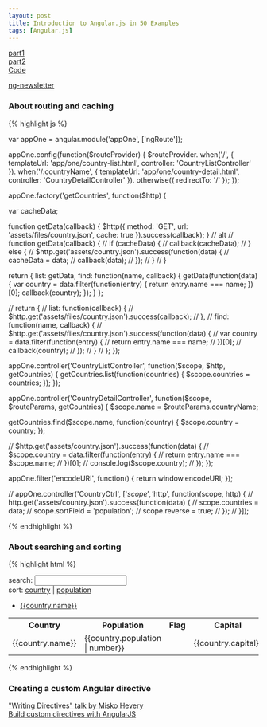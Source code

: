 ```yaml
---
layout: post
title: Introduction to Angular.js in 50 Examples
tags: [Angular.js]
---
```


[part1](https://www.youtube.com/watch?v=TRrL5j3MIvo)<br>
[part2](https://www.youtube.com/watch?v=6J08m1H2BME)<br>
[Code](https://github.com/curran/screencasts/tree/gh-pages/introToAngular)

[ng-newsletter](http://www.ng-newsletter.com/)

<!--more-->


### About routing and caching

{% highlight js %}

var appOne = angular.module('appOne', ['ngRoute']);

appOne.config(function($routeProvider) {
  $routeProvider.
    when('/', {
      templateUrl: 'app/one/country-list.html',
      controller: 'CountryListController'
    }).
    when('/:countryName', {
      templateUrl: 'app/one/country-detail.html',
      controller: 'CountryDetailController'
    }).
    otherwise({
      redirectTo: '/'
    });
});

appOne.factory('getCountries', function($http) {

  var cacheData;

  function getData(callback) {
    $http({
      method: 'GET',
      url: 'assets/files/country.json',
      cache: true
    }).success(callback);
  }
  // alt
  // function getData(callback) {
  //   if (cacheData) {
  //     callback(cacheData);
  //   } else {
  //     $http.get('assets/country.json').success(function(data) {
  //       cacheData = data;
  //       callback(data);
  //     });
  //   }
  // }

  return {
    list: getData,
    find: function(name, callback) {
      getData(function(data) {
        var country = data.filter(function(entry) {
          return entry.name === name;
        })[0];
        callback(country);
      });
    }
  };

  // return {
  //   list: function(callback) {
  //     $http.get('assets/files/country.json').success(callback);
  //   },
  //   find: function(name, callback) {
  //     $http.get('assets/files/country.json').success(function(data) {
  //       var country = data.filter(function(entry) {
  //         return entry.name === name;
  //       })[0];
  //       callback(country);
  //     });
  //   }
  // };
});

appOne.controller('CountryListController', function($scope, $http, getCountries) {
  getCountries.list(function(countries) {
    $scope.countries = countries;
  });
});

appOne.controller('CountryDetailController', function($scope, $routeParams, getCountries) {
  $scope.name = $routeParams.countryName;

  getCountries.find($scope.name, function(country) {
    $scope.country = country;
  });

  // $http.get('assets/country.json').success(function(data) {
  //   $scope.country = data.filter(function(entry) {
  //     return entry.name === $scope.name;
  //   })[0];
  //   console.log($scope.country);
  // });
});

appOne.filter('encodeURI', function() {
  return window.encodeURI;
});


// appOne.controller('CountryCtrl', ['$scope', '$http', function(scope, http) {
//   http.get('assets/country.json').success(function(data) {
//     scope.countries = data;
//     scope.sortField = 'population';
//     scope.reverse = true;
//   });
// }]);

{% endhighlight %}


### About searching and sorting

{% highlight html %}
<div>search:
  <input type="text" ng-model="query">
</div>
<div>sort:
  <a href="" ng-click="sortField='name';reverse=!reverse">country</a> | <a href="" ng-click="sortField='population';reverse=!reverse">population</a>
</div>
<ul>
  <li ng-repeat="country in countries"><a href="#/{{country.name | encodeURI}}">{{country.name}}</a></li>
</ul>
<table>
  <tr>
    <th ng-click="sortField='name';reverse=!reverse">Country</th>
    <th ng-click="sortField='population';reverse=!reverse">Population</th>
    <th>Flag</th>
    <th ng-click="sortField='capital';reverse=!reverse">Capital</th>
    <th ng-click="sortField='-gdp';reverse=!reverse">GDP</th>
  </tr>
  <tr ng-repeat="country in countries | filter:query | orderBy:sortField:reverse">
    <td>{{country.name}}</td>
    <td>{{country.population | number}}</td>
    <td><img ng-src="{{country.flagURL}}" width="100"></td>
    <td>{{country.capital}}</td>
    <td>{{country.gdp | currency}}</td>
  </tr>
</table>
{% endhighlight %}



### Creating a custom Angular directive

["Writing Directives" talk by Misko Hevery](https://www.youtube.com/watch?v=WqmeI5fZcho)<br>
[Build custom directives with AngularJS](http://www.ng-newsletter.com/posts/directives.html)

